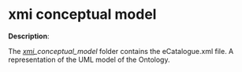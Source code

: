 # xmi conceptual model

**Description**:

 The *[xmi](https://www.omg.org/spec/XMI/)_conceptual_model* folder contains the eCatalogue.xml file. A representation of the UML model of the Ontology.
